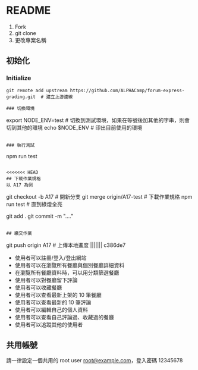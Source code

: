 # README

1. Fork
2. git clone
3. 更改專案名稱

## 初始化

### Initialize

```
git remote add upstream https://github.com/ALPHACamp/forum-express-grading.git  # 建立上游連線

### 切換環境

```

export NODE_ENV=test # 切換到測試環境，如果在等號後加其他的字串，則會切到其他的環境
echo $NODE_ENV # 印出目前使用的環境

```

### 執行測試
```

npm run test

```

<<<<<<< HEAD
## 下載作業規格
以 A17 為例

```

git checkout -b A17 # 開新分支
git merge origin/A17-test # 下載作業規格
npm run test # 直到綠燈全亮

git add .
git commit -m "...."

```

## 繳交作業

```

git push origin A17 # 上傳本地進度
||||||| c386de7

- 使用者可以註冊/登入/登出網站
- 使用者可以在瀏覽所有餐廳與個別餐廳詳細資料
- 在瀏覽所有餐廳資料時，可以用分類篩選餐廳
- 使用者可以對餐廳留下評論
- 使用者可以收藏餐廳
- 使用者可以查看最新上架的 10 筆餐廳
- 使用者可以查看最新的 10 筆評論
- 使用者可以編輯自己的個人資料
- 使用者可以查看自己評論過、收藏過的餐廳
- 使用者可以追蹤其他的使用者

## 共用帳號

請一律設定一個共用的 root user
root@example.com，登入密碼 12345678
